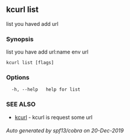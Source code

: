 ## kcurl list

list you haved add url

### Synopsis

list you have add url:name env url

```
kcurl list [flags]
```

### Options

```
  -h, --help   help for list
```

### SEE ALSO

* [kcurl](kcurl.md)	 - kcurl is request some url

###### Auto generated by spf13/cobra on 20-Dec-2019

